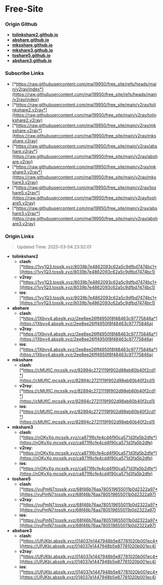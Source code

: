 # Free-Site

### Origin Github

- [**tolinkshare2.github.io**](https://github.com/tolinkshare2/tolinkshare2.github.io)
- [**abshare.github.io**](https://github.com/abshare/abshare.github.io)
- [**mksshare.github.io**](https://github.com/mksshare/mksshare.github.io)
- [**mkshare3.github.io**](https://github.com/mkshare3/mkshare3.github.io)
- [**toshare5.github.io**](https://github.com/toshare5/toshare5.github.io)
- [**abshare3.github.io**](https://github.com/abshare3/abshare3.github.io)

### Subscribe Links

- [*https://raw.githubusercontent.com/mai19950/free_site/refs/heads/main/v2ray/index*](https://raw.githubusercontent.com/mai19950/free_site/refs/heads/main/v2ray/index)
- [*https://raw.githubusercontent.com/mai19950/free_site/main/v2ray/tolinkshare2.v2ray*](https://raw.githubusercontent.com/mai19950/free_site/main/v2ray/tolinkshare2.v2ray)
- [*https://raw.githubusercontent.com/mai19950/free_site/main/v2ray/mksshare.v2ray*](https://raw.githubusercontent.com/mai19950/free_site/main/v2ray/mksshare.v2ray)
- [*https://raw.githubusercontent.com/mai19950/free_site/main/v2ray/abshare.v2ray*](https://raw.githubusercontent.com/mai19950/free_site/main/v2ray/abshare.v2ray)
- [*https://raw.githubusercontent.com/mai19950/free_site/main/v2ray/mkshare3.v2ray*](https://raw.githubusercontent.com/mai19950/free_site/main/v2ray/mkshare3.v2ray)
- [*https://raw.githubusercontent.com/mai19950/free_site/main/v2ray/toshare5.v2ray*](https://raw.githubusercontent.com/mai19950/free_site/main/v2ray/toshare5.v2ray)
- [*https://raw.githubusercontent.com/mai19950/free_site/main/v2ray/abshare3.v2ray*](https://raw.githubusercontent.com/mai19950/free_site/main/v2ray/abshare3.v2ray)

### Origin Links

> Updated Time: 2025-03-04 23:52:01

- **tolinkshare2**
  - **clash**: [*https://1vy1Q3.tosslk.xyz/8039b7e4862093c62a5c9dfbd7474bc1*](https://1vy1Q3.tosslk.xyz/8039b7e4862093c62a5c9dfbd7474bc1)
  - **v2ray**: [*https://1vy1Q3.tosslk.xyz/8039b7e4862093c62a5c9dfbd7474bc1*](https://1vy1Q3.tosslk.xyz/8039b7e4862093c62a5c9dfbd7474bc1)
  - **ios**: [*https://1vy1Q3.tosslk.xyz/8039b7e4862093c62a5c9dfbd7474bc1*](https://1vy1Q3.tosslk.xyz/8039b7e4862093c62a5c9dfbd7474bc1)
- **abshare**
  - **clash**: [*https://1Xbyv4.absslk.xyz/2ee8ee26ff4950f8f48463c97775846a*](https://1Xbyv4.absslk.xyz/2ee8ee26ff4950f8f48463c97775846a)
  - **v2ray**: [*https://1Xbyv4.absslk.xyz/2ee8ee26ff4950f8f48463c97775846a*](https://1Xbyv4.absslk.xyz/2ee8ee26ff4950f8f48463c97775846a)
  - **ios**: [*https://1Xbyv4.absslk.xyz/2ee8ee26ff4950f8f48463c97775846a*](https://1Xbyv4.absslk.xyz/2ee8ee26ff4950f8f48463c97775846a)
- **mksshare**
  - **clash**: [*https://cMUfIC.mcsslk.xyz/82894c2721119f902d98eb60b40f2cd1*](https://cMUfIC.mcsslk.xyz/82894c2721119f902d98eb60b40f2cd1)
  - **v2ray**: [*https://cMUfIC.mcsslk.xyz/82894c2721119f902d98eb60b40f2cd1*](https://cMUfIC.mcsslk.xyz/82894c2721119f902d98eb60b40f2cd1)
  - **ios**: [*https://cMUfIC.mcsslk.xyz/82894c2721119f902d98eb60b40f2cd1*](https://cMUfIC.mcsslk.xyz/82894c2721119f902d98eb60b40f2cd1)
- **mkshare3**
  - **clash**: [*https://nOKyXg.mcsslk.xyz/ca871f6cfe4cd4f90ca571d3fa5b2dfe*](https://nOKyXg.mcsslk.xyz/ca871f6cfe4cd4f90ca571d3fa5b2dfe)
  - **v2ray**: [*https://nOKyXg.mcsslk.xyz/ca871f6cfe4cd4f90ca571d3fa5b2dfe*](https://nOKyXg.mcsslk.xyz/ca871f6cfe4cd4f90ca571d3fa5b2dfe)
  - **ios**: [*https://nOKyXg.mcsslk.xyz/ca871f6cfe4cd4f90ca571d3fa5b2dfe*](https://nOKyXg.mcsslk.xyz/ca871f6cfe4cd4f90ca571d3fa5b2dfe)
- **toshare5**
  - **clash**: [*https://vuPmN7.tosslk.xyz/68f46b76aa780519655011b0d2322a97*](https://vuPmN7.tosslk.xyz/68f46b76aa780519655011b0d2322a97)
  - **v2ray**: [*https://vuPmN7.tosslk.xyz/68f46b76aa780519655011b0d2322a97*](https://vuPmN7.tosslk.xyz/68f46b76aa780519655011b0d2322a97)
  - **ios**: [*https://vuPmN7.tosslk.xyz/68f46b76aa780519655011b0d2322a97*](https://vuPmN7.tosslk.xyz/68f46b76aa780519655011b0d2322a97)
- **abshare3**
  - **clash**: [*https://UPJKbi.absslk.xyz/014037e1447948b5e87781020b001ec4*](https://UPJKbi.absslk.xyz/014037e1447948b5e87781020b001ec4)
  - **v2ray**: [*https://UPJKbi.absslk.xyz/014037e1447948b5e87781020b001ec4*](https://UPJKbi.absslk.xyz/014037e1447948b5e87781020b001ec4)
  - **ios**: [*https://UPJKbi.absslk.xyz/014037e1447948b5e87781020b001ec4*](https://UPJKbi.absslk.xyz/014037e1447948b5e87781020b001ec4)
